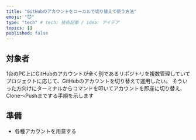 ```yaml
---
title: "GitHubのアカウントをローカルで切り替えて使う方法"
emoji: "😈"
type: "tech" # tech: 技術記事 / idea: アイデア
topics: []
published: false
---
```


## 対象者

1台のPC上にGitHubのアカウントが全く別であるリポジトリを複数管理していてプロジェクトに応じて、GitHubのアカウントを切り替えて運用したい。
そういった方向けにターミナルからコマンドを叩いてアカウントを即座に切り替え、Clone〜Pushまでする手順を示します


## 準備

- 各種アカウントを用意する